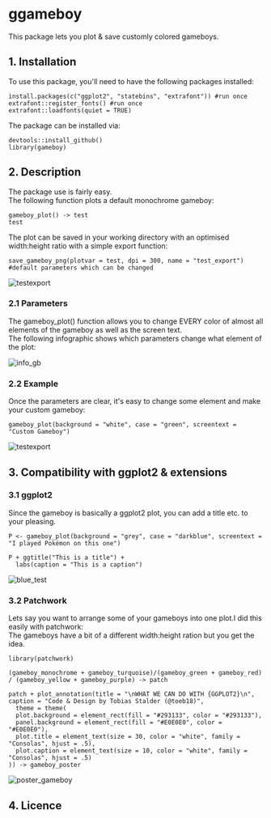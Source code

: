 # ggameboy
This package lets you plot & save customly colored gameboys.

## 1. Installation
To use this package, you'll need to have the following packages installed:
````
install.packages(c("ggplot2", "statebins", "extrafont")) #run once
extrafont::register_fonts() #run once
extrafont::loadfonts(quiet = TRUE)
````
The package can be installed via:
````
devtools::install_github()
library(gameboy)
````

## 2. Description
The package use is fairly easy. <br/>
The following function plots a default monochrome gameboy:
````
gameboy_plot() -> test
test
````
The plot can be saved in your working directory with an optimised width:height ratio with a simple export function:
````
save_gameboy_png(plotvar = test, dpi = 300, name = "test_export") #default parameters which can be changed
````

![testexport](https://user-images.githubusercontent.com/65813696/90975205-8c1c1e80-e532-11ea-8b28-07533a93707e.png)

### 2.1 Parameters
The gameboy_plot() function allows you to change EVERY color of almost all elements of the gameboy as well as the screen text. <br/>
The following infographic shows which parameters change what element of the plot:

![info_gb](https://user-images.githubusercontent.com/65813696/90975976-575f9580-e539-11ea-92a0-6d49f441e780.png)

### 2.2 Example
Once the parameters are clear, it's easy to change some element and make your custom gameboy:
````
gameboy_plot(background = "white", case = "green", screentext = "Custom Gameboy") 
````
![testexport](https://user-images.githubusercontent.com/65813696/90976046-1f0c8700-e53a-11ea-9e09-6c42107f8570.png)

## 3. Compatibility with ggplot2 & extensions

### 3.1 ggplot2
Since the gameboy is basically a ggplot2 plot, you can add a title etc. to your pleasing.
````
P <- gameboy_plot(background = "grey", case = "darkblue", screentext = "I played Pokémon on this one")

P + ggtitle("This is a title") +
  labs(caption = "This is a caption")
````

![blue_test](https://user-images.githubusercontent.com/65813696/90976177-241e0600-e53b-11ea-9a48-c81edea0c7ff.png)

### 3.2 Patchwork
Lets say you want to arrange some of your gameboys into one plot.I did this easily with patchwork:<br/>
The gameboys have a bit of a different width:height ration but you get the idea.

````
library(patchwork)

(gameboy_monochrome + gameboy_turquoise)/(gameboy_green + gameboy_red) / (gameboy_yellow + gameboy_purple) -> patch

patch + plot_annotation(title = "\nWHAT WE CAN DO WITH {GGPLOT2}\n", caption = "Code & Design by Tobias Stalder (@toeb18)",
  theme = theme(
  plot.background = element_rect(fill = "#293133", color = "#293133"),
  panel.background = element_rect(fill = "#E0E0E0", color = "#E0E0E0"),
  plot.title = element_text(size = 30, color = "white", family = "Consolas", hjust = .5),
  plot.caption = element_text(size = 10, color = "white", family = "Consolas", hjust = .5)
)) -> gameboy_poster
````

![poster_gameboy](https://user-images.githubusercontent.com/65813696/90976254-a6a6c580-e53b-11ea-969f-8b5a9eb4dfc8.jpg)

## 4. Licence
